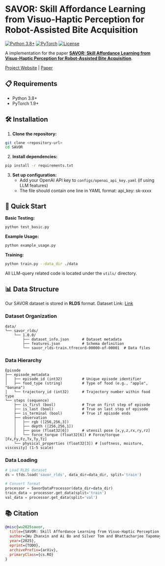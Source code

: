 # SAVOR: Skill Affordance Learning from Visuo-Haptic Perception for Robot-Assisted Bite Acquisition

[![Python 3.8+](https://img.shields.io/badge/python-3.8+-blue.svg)](https://www.python.org/downloads/)
[![PyTorch](https://img.shields.io/badge/PyTorch-1.9+-red.svg)](https://pytorch.org/)
[![License](https://img.shields.io/badge/license-MIT-green.svg)](LICENSE)

A implementation for the paper [**SAVOR: Skill Affordance Learning from Visuo-Haptic Perception for Robot-Assisted Bite Acquisition**](https://emprise.cs.cornell.edu/savor/).

[Project Website](https://emprise.cs.cornell.edu/savor/) | [Paper](https://arxiv.org/abs/2506.02353)

## 📋 Requirements

- Python 3.8+
- PyTorch 1.9+

## 🛠️ Installation

1. **Clone the repository:**
```bash
git clone <repository-url>
cd SAVOR
```

2. **Install dependencies:**
```bash
pip install -r requirements.txt
```

3. **Set up configuration:**
   - Add your OpenAI API key to `configs/openai_api_key.yaml` (if using LLM features)
   - The file should contain one line in YAML format: api_key: sk-xxxx

## 🚀 Quick Start

**Basic Testing:**
```bash
python test_basic.py
```

**Example Usage:**
```bash
python example_usage.py
```

**Training:**
```bash
python train.py --data_dir ./data
```

All LLM-query related code is located under the `utils/` directory.

## 📊 Data Structure

Our SAVOR dataset is stored in **RLDS** format. Dataset Link: [Link](https://drive.google.com/drive/folders/1CMU8bFS9Z7s76jVjZa-ISrv_0-RpxWlM?usp=sharing)

### Dataset Organization

```
data/
└── savor_rlds/
    └── 1.0.0/
        ├── dataset_info.json      # Dataset metadata
        ├── features.json          # Schema definition
        └── savor_rlds-train.tfrecord-00000-of-00001  # Data files
```

### Data Hierarchy

```
Episode
├── episode_metadata
│   ├── episode_id (int32)         # Unique episode identifier
│   ├── food_type (string)         # Type of food (e.g., "apple", "banana")
│   └── trajectory_id (int32)      # Trajectory number within food type
└── steps (sequence)
    ├── is_first (bool)            # True on first step of episode
    ├── is_last (bool)             # True on last step of episode
    ├── is_terminal (bool)         # True if episode ends
    ├── observation
    │   ├── rgb ([256,256,3])
    │   ├── depth ([256,256,1])
    │   ├── pose (float32[6])      # utensil pose [x,y,z,rx,ry,rz]
    │   └── force_torque (float32[6]) # Force/torque [Fx,Fy,Fz,Tx,Ty,Tz]
    └── physical_properties (float32[3]) # [softness, moisture, viscosity] (1-5 scale)
```

### Data Loading
```python
# Load RLDS dataset
ds = tfds.load('savor_rlds', data_dir=data_dir, split='train')

# Convert format
processor = SavorDataProcessor(data_dir=data_dir)
train_data = processor.get_data(split='train')
val_data = processor.get_data(split='val')
```

## 📚 Citation
```bibtex
@misc{wu2025savor,
  title={SAVOR: Skill Affordance Learning from Visuo-Haptic Perception for Robot-Assisted Bite Acquisition}, 
  author={Wu Zhanxin and Ai Bo and Silver Tom and Bhattacharjee Tapomayukh},
  year={2025},
  eprint={TODO},
  archivePrefix={arXiv},
  primaryClass={cs.RO}
} 
```